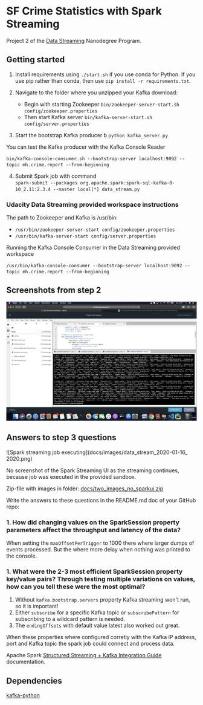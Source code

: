 # SF Crime Statistics with Spark Streaming

Project 2 of the [Data Streaming](https://www.udacity.com/course/data-streaming-nanodegree--nd029) Nanodegree Program.

## Getting started

1. Install requirements using `./start.sh` if you use conda for Python. If you use pip rather than conda, then use `pip install -r requirements.txt`.

2. Navigate to the folder where you unzipped your Kafka download:
    * Begin with starting Zookeeper `bin/zookeeper-server-start.sh config/zookeeper.properties`
    * Then start Kafka server `bin/kafka-server-start.sh config/server.properties`

3. Start the bootstrap Kafka producer b `python kafka_server.py`

You can test the Kafka producer with the Kafka Console Reader

```cli
bin/kafka-console-consumer.sh --bootstrap-server localhost:9092 --topic mh.crime.report --from-beginning
```

4. Submit Spark job with command  
`spark-submit --packages org.apache.spark:spark-sql-kafka-0-10_2.11:2.3.4 --master local[*] data_stream.py`

### Udacity Data Streaming provided workspace instructions

The path to Zookeeper and Kafka is /usr/bin:
* `/usr/bin/zookeeper-server-start config/zookeeper.properties`
* `/usr/bin/kafka-server-start config/server.properties`

Running the Kafka Console Consumer in the Data Streaming provided workspace    
```cli
/usr/bin/kafka-console-consumer --bootstrap-server localhost:9092 --topic mh.crime.report --from-beginning
```

## Screenshots from step 2
![Kafka producer](docs/images/producer_server_2020-01-14_2137.png)

## Answers to step 3 questions

![Spark streaming job executing](docs/images/data_stream_2020-01-16_ 2020.png)

No screenshot of the Spark Streaming UI as the streaming continues, because job was executed in the provided sandbox.

Zip-file with images in folder: [docs/two_images_no_sparkui.zip](docs/two_images_no_sparkui.zip)

Write the answers to these questions in the README.md doc of your GitHub repo:

### 1. How did changing values on the SparkSession property parameters affect the throughput and latency of the data?
When setting the `maxOffsetPerTrigger` to 1000 there where larger dumps of events processed.
But the where more delay when nothing was printed to the console.

### 1. What were the 2-3 most efficient SparkSession property key/value pairs? Through testing multiple variations on values, how can you tell these were the most optimal?
1. Without `kafka.bootstrap.servers` property Kafka streaming won't run, so it is important!
2. Either `subscribe` for a specific Kafka topic or `subscribePattern` for subscribing to a wildcard pattern is needed.
3. The `endingOffsets` with default value latest also worked out great.

When these properties where configured corretly with the Kafka IP address, port and Kafka topic the spark job could 
connect and process data.

Apache Spark [Structured Streaming + Kafka Integration Guide](https://spark.apache.org/docs/latest/structured-streaming-kafka-integration.html) documentation.

## Dependencies

[kafka-python](https://kafka-python.readthedocs.io)
